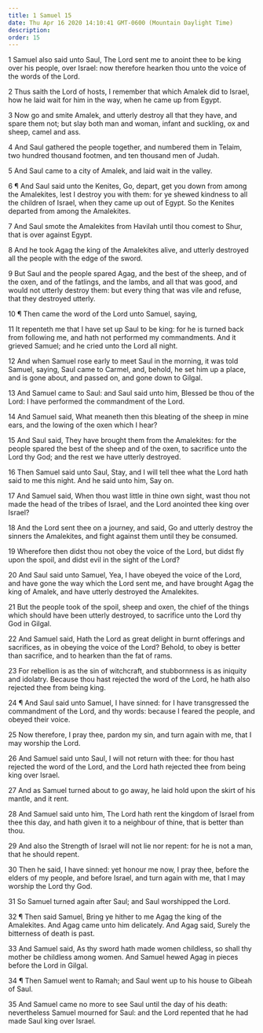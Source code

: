 ```yaml
---
title: 1 Samuel 15
date: Thu Apr 16 2020 14:10:41 GMT-0600 (Mountain Daylight Time)
description: 
order: 15
---
```


<p>
  1 Samuel also said unto Saul, The Lord sent me to anoint thee to be king over
  his people, over Israel: now therefore hearken thou unto the voice of the
  words of the Lord.
</p>
<p>
  2 Thus saith the Lord of hosts, I remember that which Amalek did to Israel,
  how he laid wait for him in the way, when he came up from Egypt.
</p>
<p>
  3 Now go and smite Amalek, and utterly destroy all that they have, and spare
  them not; but slay both man and woman, infant and suckling, ox and sheep,
  camel and ass.
</p>
<p>
  4 And Saul gathered the people together, and numbered them in Telaim, two
  hundred thousand footmen, and ten thousand men of Judah.
</p>
<p>5 And Saul came to a city of Amalek, and laid wait in the valley.</p>
<p>
  6 &#xB6; And Saul said unto the Kenites, Go, depart, get you down from among
  the Amalekites, lest I destroy you with them: for ye shewed kindness to all
  the children of Israel, when they came up out of Egypt. So the Kenites
  departed from among the Amalekites.
</p>
<p>
  7 And Saul smote the Amalekites from Havilah until thou comest to Shur, that
  is over against Egypt.
</p>
<p>
  8 And he took Agag the king of the Amalekites alive, and utterly destroyed all
  the people with the edge of the sword.
</p>
<p>
  9 But Saul and the people spared Agag, and the best of the sheep, and of the
  oxen, and of the fatlings, and the lambs, and all that was good, and would not
  utterly destroy them: but every thing that was vile and refuse, that they
  destroyed utterly.
</p>
<p>10 &#xB6; Then came the word of the Lord unto Samuel, saying,</p>
<p>
  11 It repenteth me that I have set up Saul to be king: for he is turned back
  from following me, and hath not performed my commandments. And it grieved
  Samuel; and he cried unto the Lord all night.
</p>
<p>
  12 And when Samuel rose early to meet Saul in the morning, it was told Samuel,
  saying, Saul came to Carmel, and, behold, he set him up a place, and is gone
  about, and passed on, and gone down to Gilgal.
</p>
<p>
  13 And Samuel came to Saul: and Saul said unto him, Blessed be thou of the
  Lord: I have performed the commandment of the Lord.
</p>
<p>
  14 And Samuel said, What meaneth then this bleating of the sheep in mine ears,
  and the lowing of the oxen which I hear?
</p>
<p>
  15 And Saul said, They have brought them from the Amalekites: for the people
  spared the best of the sheep and of the oxen, to sacrifice unto the Lord thy
  God; and the rest we have utterly destroyed.
</p>
<p>
  16 Then Samuel said unto Saul, Stay, and I will tell thee what the Lord hath
  said to me this night. And he said unto him, Say on.
</p>
<p>
  17 And Samuel said, When thou wast little in thine own sight, wast thou not
  made the head of the tribes of Israel, and the Lord anointed thee king over
  Israel?
</p>
<p>
  18 And the Lord sent thee on a journey, and said, Go and utterly destroy the
  sinners the Amalekites, and fight against them until they be consumed.
</p>
<p>
  19 Wherefore then didst thou not obey the voice of the Lord, but didst fly
  upon the spoil, and didst evil in the sight of the Lord?
</p>
<p>
  20 And Saul said unto Samuel, Yea, I have obeyed the voice of the Lord, and
  have gone the way which the Lord sent me, and have brought Agag the king of
  Amalek, and have utterly destroyed the Amalekites.
</p>
<p>
  21 But the people took of the spoil, sheep and oxen, the chief of the things
  which should have been utterly destroyed, to sacrifice unto the Lord thy God
  in Gilgal.
</p>
<p>
  22 And Samuel said, Hath the Lord as great delight in burnt offerings and
  sacrifices, as in obeying the voice of the Lord? Behold, to obey is better
  than sacrifice, and to hearken than the fat of rams.
</p>
<p>
  23 For rebellion is as the sin of witchcraft, and stubbornness is as iniquity
  and idolatry. Because thou hast rejected the word of the Lord, he hath also
  rejected thee from being king.
</p>
<p>
  24 &#xB6; And Saul said unto Samuel, I have sinned: for I have transgressed
  the commandment of the Lord, and thy words: because I feared the people, and
  obeyed their voice.
</p>
<p>
  25 Now therefore, I pray thee, pardon my sin, and turn again with me, that I
  may worship the Lord.
</p>
<p>
  26 And Samuel said unto Saul, I will not return with thee: for thou hast
  rejected the word of the Lord, and the Lord hath rejected thee from being king
  over Israel.
</p>
<p>
  27 And as Samuel turned about to go away, he laid hold upon the skirt of his
  mantle, and it rent.
</p>
<p>
  28 And Samuel said unto him, The Lord hath rent the kingdom of Israel from
  thee this day, and hath given it to a neighbour of thine, that is better than
  thou.
</p>
<p>
  29 And also the Strength of Israel will not lie nor repent: for he is not a
  man, that he should repent.
</p>
<p>
  30 Then he said, I have sinned: yet honour me now, I pray thee, before the
  elders of my people, and before Israel, and turn again with me, that I may
  worship the Lord thy God.
</p>
<p>31 So Samuel turned again after Saul; and Saul worshipped the Lord.</p>
<p>
  32 &#xB6; Then said Samuel, Bring ye hither to me Agag the king of the
  Amalekites. And Agag came unto him delicately. And Agag said, Surely the
  bitterness of death is past.
</p>
<p>
  33 And Samuel said, As thy sword hath made women childless, so shall thy
  mother be childless among women. And Samuel hewed Agag in pieces before the
  Lord in Gilgal.
</p>
<p>
  34 &#xB6; Then Samuel went to Ramah; and Saul went up to his house to Gibeah
  of Saul.
</p>
<p>
  35 And Samuel came no more to see Saul until the day of his death:
  nevertheless Samuel mourned for Saul: and the Lord repented that he had made
  Saul king over Israel.
</p>
